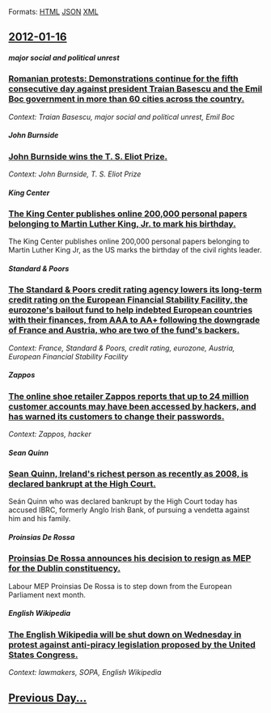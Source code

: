 
Formats: [HTML](2012/01/16/index.html)  [JSON](2012/01/16/index.json)  [XML](2012/01/16/index.xml)  

## [2012-01-16](/news/2012/01/16/index.md)

##### major social and political unrest
### [Romanian protests: Demonstrations continue for the fifth consecutive day against president Traian Basescu and the Emil Boc government in more than 60 cities across the country. ](/news/2012/01/16/romanian-protests-demonstrations-continue-for-the-fifth-consecutive-day-against-president-traian-basescu-and-the-emil-boc-government-in-mo.md)
_Context: Traian Basescu, major social and political unrest, Emil Boc_

##### John Burnside
### [John Burnside wins the T. S. Eliot Prize. ](/news/2012/01/16/john-burnside-wins-the-t-s-eliot-prize.md)
_Context: John Burnside, T. S. Eliot Prize_

##### King Center
### [The King Center publishes online 200,000 personal papers belonging to Martin Luther King, Jr. to mark his birthday. ](/news/2012/01/16/the-king-center-publishes-online-200-000-personal-papers-belonging-to-martin-luther-king-jr-to-mark-his-birthday.md)
The King Center publishes online 200,000 personal papers belonging to Martin Luther King Jr, as the US marks the birthday of the civil rights leader.

##### Standard & Poors
### [The Standard & Poors credit rating agency lowers its long-term credit rating on the European Financial Stability Facility, the eurozone's bailout fund to help indebted European countries with their finances, from AAA to AA+ following the downgrade of France and Austria, who are two of the fund's backers. ](/news/2012/01/16/the-standard-poors-credit-rating-agency-lowers-its-long-term-credit-rating-on-the-european-financial-stability-facility-the-eurozone-s-ba.md)
_Context: France, Standard & Poors, credit rating, eurozone, Austria, European Financial Stability Facility_

##### Zappos
### [The online shoe retailer Zappos reports that up to 24 million customer accounts may have been accessed by hackers, and has warned its customers to change their passwords. ](/news/2012/01/16/the-online-shoe-retailer-zappos-reports-that-up-to-24-million-customer-accounts-may-have-been-accessed-by-hackers-and-has-warned-its-custom.md)
_Context: Zappos, hacker_

##### Sean Quinn
### [Sean Quinn, Ireland's richest person as recently as 2008, is declared bankrupt at the High Court. ](/news/2012/01/16/sea-n-quinn-ireland-s-richest-person-as-recently-as-2008-is-declared-bankrupt-at-the-high-court.md)
Seán Quinn who was declared bankrupt by the High Court today has accused IBRC, formerly Anglo Irish Bank, of pursuing a vendetta against him and his family.

##### Proinsias De Rossa
### [Proinsias De Rossa announces his decision to resign as MEP for the Dublin constituency. ](/news/2012/01/16/proinsias-de-rossa-announces-his-decision-to-resign-as-mep-for-the-dublin-constituency.md)
Labour MEP Proinsias De Rossa is to step down from the European Parliament next month.

##### English Wikipedia
### [The English Wikipedia will be shut down on Wednesday in protest against anti-piracy legislation proposed by the United States Congress. ](/news/2012/01/16/the-english-wikipedia-will-be-shut-down-on-wednesday-in-protest-against-anti-piracy-legislation-proposed-by-the-united-states-congress.md)
_Context: lawmakers, SOPA, English Wikipedia_

## [Previous Day...](/news/2012/01/15/index.md)

